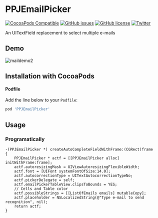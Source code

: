 # PPJEmailPicker
[![CocoaPods Compatible](https://img.shields.io/cocoapods/v/PPJEmailPicker.svg)](https://img.shields.io/cocoapods/v/PPJEmailPicker.svg)
[![GitHub issues](https://img.shields.io/github/issues/ppaulojr/PPJEmailPicker.svg?style=plastic)](https://github.com/ppaulojr/PPJEmailPicker/issues) 
[![GitHub license](https://img.shields.io/badge/license-MIT-blue.svg?style=plastic)](https://raw.githubusercontent.com/ppaulojr/PPJEmailPicker/master/LICENSE)
[![Twitter](https://img.shields.io/badge/twitter-@ppaulojr-blue.svg?style=flat)](http://twitter.com/ppaulojr)

An UITextField replacement to select multiple e-mails

## Demo
![maildemo2](https://cloud.githubusercontent.com/assets/1206478/15519274/0f0b316a-21d7-11e6-81d2-dc6ceacea184.gif)

## Installation with CocoaPods

#### Podfile

Add the line below to your `Podfile`:

```ruby
pod 'PPJEmailPicker'
```

## Usage

### Programatically 

```objc
-(PPJEmailPicker *) createAutoCompleteFieldWithFrame:(CGRect)frame
{
	PPJEmailPicker * actf = [[PPJEmailPicker alloc] initWithFrame:frame];
	actf.autoresizingMask = UIViewAutoresizingFlexibleWidth;
	actf.font = [UIFont systemFontOfSize:14.0];
	actf.autocorrectionType = UITextAutocorrectionTypeNo;
	actf.pickerDelegate = self;
	actf.emailPickerTableView.clipsToBounds = YES;
	// Cells and Table color
	actf.possibleStrings = [[ListOfEmails emails] mutableCopy];
	actf.placeholder = NSLocalizedString(@"Type e-mail to send recognition", nil);
	return actf;
}
```

